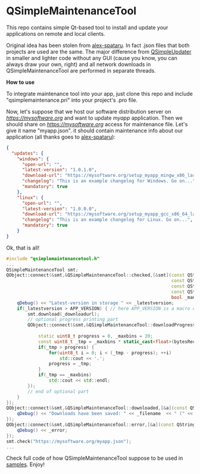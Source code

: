 QSimpleMaintenanceTool
===

This repo contains simple Qt-based tool to install and update your applications on remote and local clients.

Original idea has been stolen from [alex-spataru](https://github.com/alex-spataru/QSimpleUpdater). In fact .json files that both projects are used are the same. The major difference from [QSimpleUpdater](https://github.com/alex-spataru/QSimpleUpdater)
in smaller and lighter code without any GUI (cause you know, you can always draw your own, right) and
all network downloads in QSimpleMaintenanceTool are performed in separate threads.

**How to use**

To integrate maintenance tool into your app, just clone this repo and include "qsimplemaintenance.pri" into your project's .pro file.
 
Now, let's suppose that we host our software distribution server on *https://mysoftware.org* and want to update *myapp* application.
Then we should share on *https://mysoftware.org* access for maintenance file. Let's give it name "myapp.json". it should contain maintenance info about our application (all thanks goes to [alex-spataru](https://github.com/alex-spataru/QSimpleUpdater)):

```json
{
  "updates": {
    "windows": {
      "open-url": "",
      "latest-version": "1.0.1.0",
      "download-url": "https://mysoftware.org/setup_myapp_mingw_x86_last.msi",
      "changelog": "This is an example changelog for Windows. Go on...",
      "mandatory": true
    },
    "linux": {
      "open-url": "",
      "latest-version": "1.0.0.0",
      "download-url": "https://mysoftware.org/setup_myapp_gcc_x86_64_last.deb",
      "changelog": "This is an example changelog for Linux. Go on...",
      "mandatory": true
    }
}
```

Ok, that is all!

```C++
#include "qsimplemaintenancetool.h"
...
QSimpleMaintenanceTool smt;
QObject::connect(&smt,&QSimpleMaintenanceTool::checked,[&smt](const QString &_openurl,
                                                              const QString &_latestversion,
                                                              const QString &_downloadurl,
                                                              const QString &_changelog,
                                                              bool _mandatory){
	qDebug() << "Latest-version in storage " << _latestversion;
	if(_latestversion > APP_VERSION) { // here APP_VERSION is a macro defined at compile time
		smt.download(_downloadurl);
		// optional progress printing part
		QObject::connect(&smt,&QSimpleMaintenanceTool::downloadProgress,[](qint64 bytesReceived,
                                                                                   qint64 bytesTotal){
			static uint8_t progress = 0, _maxbins = 20;
			const uint8_t _tmp = _maxbins * static_cast<float>(bytesReceived) / bytesTotal;
			if(_tmp > progress) {
				for(uint8_t i = 0; i < (_tmp - progress); ++i)
					std::cout << '.';
				progress = _tmp;
			}
			if(_tmp == _maxbins)
				std::cout << std::endl;
		});
		// end of optional part
	}
});
QObject::connect(&smt,&QSimpleMaintenanceTool::downloaded,[&a](const QString &_filename){
	qDebug() << "Downloads have been saved: " << _filename  << " (" << QFileInfo(_filename).size() << " bytes)";
});
QObject::connect(&smt,&QSimpleMaintenanceTool::error,[&a](const QString &_error){
	qDebug() << _error;
});
smt.check("https://mysoftware.org/myapp.json");
...
```

Check full code of how QSimpleMaintenanceTool suppose to be used in [samples](https://github.com/pi-null-mezon/QSimpleMaintenanceTool/tree/master/samples/ConsoleApp). Enjoy!
